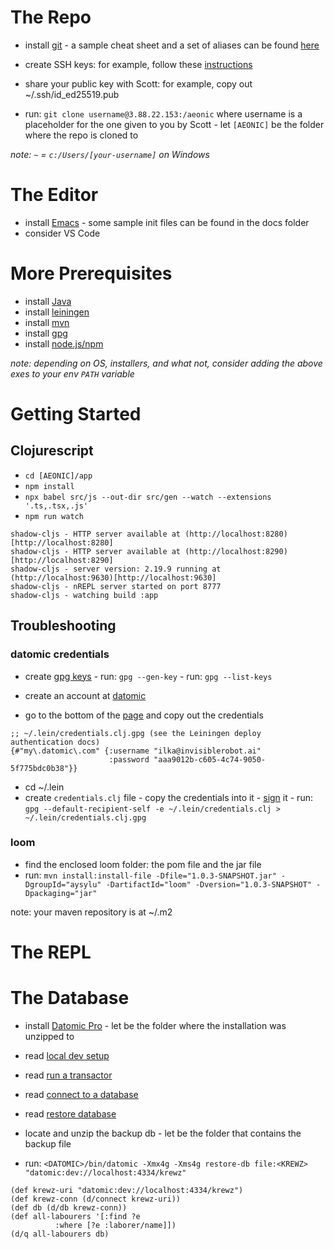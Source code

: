 
# The Repo
        
- install [git](https://git-scm.com/downloads)
        - a sample cheat sheet and a set of aliases can be found [here](https://github.com/iguigova/snippets_docs/blob/master/git.cheatsheet)
                
- create SSH keys: for example, follow these [instructions](https://www.atlassian.com/git/tutorials/git-ssh)
- share your public key with Scott: for example, copy out ~/.ssh/id_ed25519.pub
- run: `git clone username@3.88.22.153:/aeonic` where username is a placeholder for the one given to you by Scott
        - let `[AEONIC]` be the folder where the repo is cloned to
        
*note: `~` = `c:/Users/[your-username]` on Windows*
        
# The Editor
        
- install [Emacs](https://www.gnu.org/software/emacs/download.html)
        - some sample init files can be found in the docs folder
- consider VS Code
        
# More Prerequisites
        
- install [Java](https://www.oracle.com/java/technologies/downloads/)
- install [leiningen](https://leiningen.org/)        
- install [mvn](https://maven.apache.org/download.cgi)       
- install [gpg](https://gnupg.org/download/)
- install [node.js/npm](https://nodejs.org/en/download)

*note: depending on OS, installers, and what not, consider adding the above exes to your env `PATH` variable*

# Getting Started
## Clojurescript
- `cd [AEONIC]/app`
- `npm install`
- `npx babel src/js --out-dir src/gen --watch --extensions '.ts,.tsx,.js'`
- `npm run watch`
```
shadow-cljs - HTTP server available at (http://localhost:8280)[http://localhost:8280]
shadow-cljs - HTTP server available at (http://localhost:8290)[http://localhost:8290]
shadow-cljs - server version: 2.19.9 running at (http://localhost:9630)[http://localhost:9630]
shadow-cljs - nREPL server started on port 8777
shadow-cljs - watching build :app
```

## Troubleshooting
### datomic credentials

- create [gpg keys](https://github.com/technomancy/leiningen/blob/stable/doc/GPG.md)
        - run: `gpg --gen-key`
        - run: `gpg --list-keys`        
        
- create an account at [datomic](https://my.datomic.com/)
- go to the bottom of the [page](](https://my.datomic.com/)) and copy out the credentials
```
;; ~/.lein/credentials.clj.gpg (see the Leiningen deploy authentication docs)
{#"my\.datomic\.com" {:username "ilka@invisiblerobot.ai"
                      :password "aaa9012b-c605-4c74-9050-5f775bdc0b38"}}
```
- cd ~/.lein
- create `credentials.clj` file
        - copy the credentials into it
        - [sign](https://github.com/technomancy/leiningen/blob/master/doc/DEPLOY.md#authentication) it
                - run: `gpg --default-recipient-self -e ~/.lein/credentials.clj > ~/.lein/credentials.clj.gpg`
        
### loom
- find the enclosed loom folder: the pom file and the jar file
- run: `mvn install:install-file -Dfile="1.0.3-SNAPSHOT.jar" -DgroupId="aysylu" -DartifactId="loom" -Dversion="1.0.3-SNAPSHOT" -Dpackaging="jar"`

note: your maven repository is at ~/.m2 
        
# The REPL


# The Database
- install [Datomic Pro](https://docs.datomic.com/pro/getting-started/get-datomic.html)
        - let <DATOMIC> be the folder where the installation was unzipped to 
- read [local dev setup](https://docs.datomic.com/pro/getting-started/dev-setup.html)
- read [run a transactor](https://docs.datomic.com/pro/getting-started/transactor.html)
- read [connect to a database](https://docs.datomic.com/pro/getting-started/connect-to-a-database.html)
- read [restore database](https://docs.datomic.com/pro/operation/backup.html#restoring)

- locate and unzip the backup db
        - let <KREWZ> be the folder that contains the backup file
- run: `<DATOMIC>/bin/datomic -Xmx4g -Xms4g restore-db file:<KREWZ> "datomic:dev://localhost:4334/krewz"`

```
(def krewz-uri "datomic:dev://localhost:4334/krewz")
(def krewz-conn (d/connect krewz-uri))
(def db (d/db krewz-conn))
(def all-labourers '[:find ?e
          :where [?e :laborer/name]])
(d/q all-labourers db)
```
